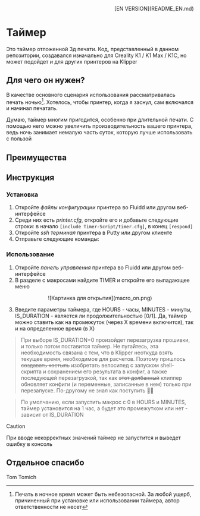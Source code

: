 <p align="right">[EN VERSION](README_EN.md)</p>

# Таймер
Это таймер отложенной 3д печати. Код, представленный в данном репозитории, создавался изначально для Creality K1 / K1 Max / K1C, но может подойдет и для других принтеров на Klipper
## Для чего он нужен?
В качестве основного сценария использования рассматривалась печать ночью[^1]. Хотелось, чтобы принтер, когда я заснул, сам включался и начинал печатать.

Думаю, таймер многим пригодится, особенно при длительной печати. С помощью него можно увеличить производительность вашего принтера, ведь ночь занимает немалую часть суток, которую лучше использовать с пользой
## Преимущества

## Инструкция
### Установка
1. Откройте *файлы конфигурации* принтера во Fluidd или другом веб-интерфейсе
2. Среди них есть *printer.cfg*, откройте его и добавьте следующие строки: в начало `[include Timer-Script/timer.cfg]`, в конец `[respond]`
3. Откройте *ssh терминал* принтера в Putty или другом клиенте
4. Отправьте следующие команды:
### Использование
1. Откройте *панель управления* принтера во Fluidd или другом веб-интерфейсе
2. В разделе с макросами найдите TIMER и откройте его выпадающее меню

<p align="center">![Картинка для открытия](macro_on.png)</p>

3. Введите параметры таймера, где HOURS - часы, MINUTES - минуты, IS_DURATION - является ли продолжительностью [0/1]. Да, таймер можно ставить как на промежуток (через X времени включится), так и на определенное время (в X)
> При выборе IS_DURATION=0 произойдет перезагрузка прошивки, и только потом поставится таймер. Не пугайтесь, эта необходимость связана с тем, что в Klipper неоткуда взять текущее время, необходимое для расчетов. Поэтому пришлось ~~создавать костыль~~ изобретать велосипед с запуском shell-скрипта и сохранением его результата в конфиг, а также последующей перезагрузкой, так как ~~этот долбанный~~ клиппер обновляет конфиги (и переменные, записанные в нем) только при перезапуске. По-другому не знал как поступить 🤷‍♂️

> По умолчанию, если запустить макрос с 0 в HOURS и MINUTES, таймер установится на 1 час, а будет это промежутком или нет - зависит от IS_DURATION

> [!CAUTION]
> При вводе некорректных значений таймер не запустится и выведет ошибку в консоль
## Отдельное спасибо
Tom Tomich

[^1]: Печать в ночное время может быть небезопасной. За любой ущерб, причиненный при установке или использовании таймера, автор ответственности не несет
